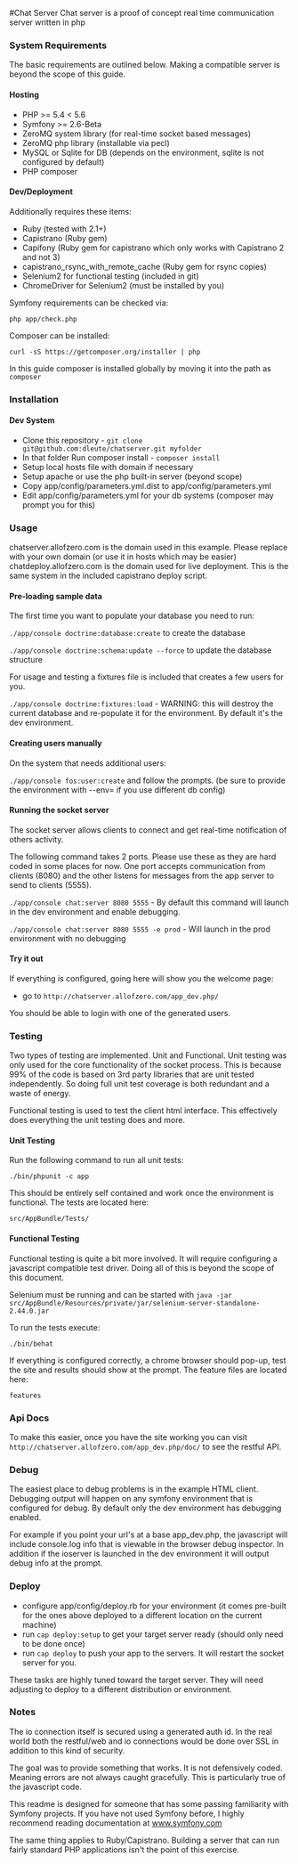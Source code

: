 #Chat Server
Chat server is a proof of concept real time communication server written in php

### System Requirements

The basic requirements are outlined below. Making a compatible server is beyond the scope of this guide.

#### Hosting

* PHP >= 5.4 < 5.6
* Symfony >= 2.6-Beta
* ZeroMQ system library (for real-time socket based messages)
* ZeroMQ php library (installable via pecl)
* MySQL or Sqlite for DB (depends on the environment, sqlite is not configured by default)
* PHP composer

#### Dev/Deployment

Additionally requires these items:

* Ruby (tested with 2.1+)
* Capistrano (Ruby gem)
* Capifony (Ruby gem for capistrano which only works with Capistrano 2 and not 3)
* capistrano_rsync_with_remote_cache (Ruby gem for rsync copies)
* Selenium2 for functional testing (included in git)
* ChromeDriver for Selenium2 (must be installed by you)
 
Symfony requirements can be checked via:

`php app/check.php`

Composer can be installed:

`curl -sS https://getcomposer.org/installer | php`

In this guide composer is installed globally by moving it into the path as `composer`

### Installation

#### Dev System

* Clone this repository - `git clone git@github.com:dleute/chatserver.git myfolder`
* In that folder Run composer install - `composer install`
* Setup local hosts file with domain if necessary
* Setup apache or use the php built-in server (beyond scope)
* Copy app/config/parameters.yml.dist to app/config/parameters.yml
* Edit app/config/parameters.yml for your db systems (composer may prompt you for this)

### Usage

chatserver.allofzero.com is the domain used in this example. Please replace with your own domain (or use it in hosts which may be easier)
chatdeploy.allofzero.com is the domain used for live deployment. This is the same system in the included capistrano deploy script.

#### Pre-loading sample data

The first time you want to populate your database you need to run:

`./app/console doctrine:database:create` to create the database

`./app/console doctrine:schema:update --force` to update the database structure

For usage and testing a fixtures file is included that creates a few users for you.

`./app/console doctrine:fixtures:load` - WARNING: this will destroy the current database and re-populate it for the environment. By default it's the dev environment.

#### Creating users manually

On the system that needs additional users:

`./app/console fos:user:create` and follow the prompts. (be sure to provide the environment with --env= if you use different db config)

#### Running the socket server

The socket server allows clients to connect and get real-time notification of others activity.

The following command takes 2 ports. Please use these as they are hard coded in some places for now. One port accepts communication from clients (8080) and the other listens for messages from the app server to send to clients (5555).

`./app/console chat:server 8080 5555` - By default this command will launch in the dev environment and enable debugging.

`./app/console chat:server 8080 5555 -e prod` - Will launch in the prod environment with no debugging

#### Try it out

If everything is configured, going here will show you the welcome page:

* go to `http://chatserver.allofzero.com/app_dev.php/`

You should be able to login with one of the generated users.

### Testing

Two types of testing are implemented. Unit and Functional. Unit testing was only used for the core functionality of the socket process. This is because 99% of the code is based on 3rd party libraries that are unit tested independently. So doing full unit test coverage is both redundant and a waste of energy.

Functional testing is used to test the client html interface. This effectively does everything the unit testing does and more.

#### Unit Testing

Run the following command to run all unit tests:

`./bin/phpunit -c app`

This should be entirely self contained and work once the environment is functional. The tests are located here:

`src/AppBundle/Tests/`

#### Functional Testing

Functional testing is quite a bit more involved. It will require configuring a javascript compatible test driver. Doing all of this is beyond the scope of this document.

Selenium must be running and can be started with `java -jar src/AppBundle/Resources/private/jar/selenium-server-standalone-2.44.0.jar`

To run the tests execute:

`./bin/behat`

If everything is configured correctly, a chrome browser should pop-up, test the site and results should show at the prompt. The feature files are located here:

`features`

### Api Docs

To make this easier, once you have the site working you can visit `http://chatserver.allofzero.com/app_dev.php/doc/` to see the restful API.

### Debug

The easiest place to debug problems is in the example HTML client. Debugging output will happen on any symfony environment that is configured for debug. By default only the dev environment has debugging enabled.

For example if you point your url's at a base app_dev.php, the javascript will include console.log info that is viewable in the browser debug inspector. In addition if the ioserver is launched in the dev environment it will output debug info at the prompt.

### Deploy

* configure app/config/deploy.rb for your environment (it comes pre-built for the ones above deployed to a different location on the current machine) 
* run `cap deploy:setup` to get your target server ready (should only need to be done once)
* run `cap deploy` to push your app to the servers. It will restart the socket server for you.

These tasks are highly tuned toward the target server. They will need adjusting to deploy to a different distribution or environment.

### Notes

The io connection itself is secured using a generated auth id. In the real world both the restful/web and io connections would be done over SSL in addition to this kind of security.

The goal was to provide something that works. It is not defensively coded. Meaning errors are not always caught gracefully. This is particularly true of the javascript code.

This readme is designed for someone that has some passing familiarity with Symfony projects. If you have not used Symfony before, I highly recommend reading documentation at www.symfony.com

The same thing applies to Ruby/Capistrano. Building a server that can run fairly standard PHP applications isn't the point of this exercise.
